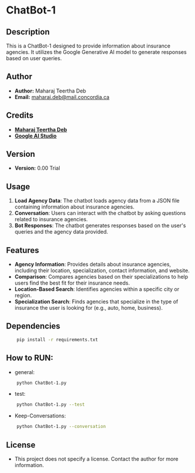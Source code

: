 # ChatBot-1

## Description
This is a ChatBot-1 designed to provide information about insurance agencies. It utilizes the Google Generative AI model to generate responses based on user queries.

## Author
- **Author:** Maharaj Teertha Deb
- **Email:** [maharaj.deb@mail.concordia.ca](mailto:maharaj.deb@mail.concordia.ca)

## Credits
- **[Maharaj Teertha Deb](https://teertha-deb-ard8pmw.gamma.site/)**
- **[Google AI Studio](https://aistudio.google.com/)**

## Version
- **Version:** 0.00 Trial

## Usage
1. **Load Agency Data**: The chatbot loads agency data from a JSON file containing information about insurance agencies.
2. **Conversation**: Users can interact with the chatbot by asking questions related to insurance agencies.
3. **Bot Responses**: The chatbot generates responses based on the user's queries and the agency data provided.

## Features
- **Agency Information**: Provides details about insurance agencies, including their location, specialization, contact information, and website.
- **Comparison**: Compares agencies based on their specializations to help users find the best fit for their insurance needs.
- **Location-Based Search**: Identifies agencies within a specific city or region.
- **Specialization Search**: Finds agencies that specialize in the type of insurance the user is looking for (e.g., auto, home, business).

## Dependencies
```bash
	pip install -r requirements.txt
```
## How to RUN:
* general:
```bash
	python ChatBot-1.py
```
* test:
```bash
	python ChatBot-1.py --test
```
* Keep-Conversations:
```bash
	python ChatBot-1.py --conversation
```

## License
- This project does not specify a license. Contact the author for more information.
